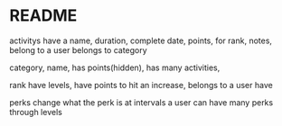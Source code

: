 # README

activitys have a name, duration, complete date, points, for rank, notes, belong to a user belongs to category  

category, name, has points(hidden), has many activities, 

rank have levels, have points to hit an increase,    belongs to a user have  

perks change what the perk is at intervals a user can have many perks through levels 


